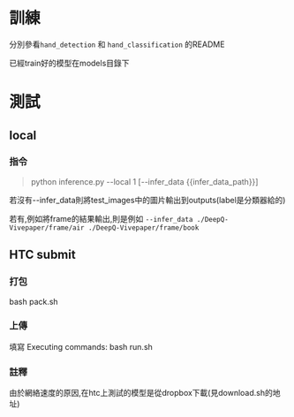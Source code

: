 # 訓練
分別參看`hand_detection` 和 `hand_classification` 的README

已經train好的模型在models目錄下

# 測試
## local
### 指令
> python inference.py --local 1 [--infer_data {{infer_data_path}}]

若沒有--infer_data則將test_images中的圖片輸出到outputs(label是分類器給的)

若有,例如將frame的結果輸出,則是例如
`--infer_data ./DeepQ-Vivepaper/frame/air ./DeepQ-Vivepaper/frame/book`

## HTC submit
### 打包
bash pack.sh

### 上傳
填寫 Executing commands: bash run.sh

### 註釋
由於網絡速度的原因,在htc上測試的模型是從dropbox下載(見download.sh的地址)